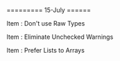 ========= 15-July ======

Item : Don't use Raw Types
     

Item : Eliminate Unchecked Warnings

Item : Prefer Lists to Arrays
